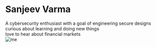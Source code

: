 # Sanjeev Varma

A cybersecurity enthusiast with a goal of engineering secure designs  
curious about learning and doing new things  
love to hear about financial markets  
![me](pic.jpg)